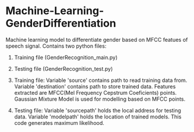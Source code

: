 # Machine-Learning-GenderDifferentiation
Machine learning model to differentiate gender based on MFCC featues of speech signal.
Contains two python files:
1. Training file (GenderRecognition_main.py) 
2. Testing file (GenderRecognition_test.py)

1. Training file:
	Variable 'source' contains path to read training data from.
	Variable 'destination' contains path to store trained data.
	Features extracted are MFCC(Mel Frequency Cepstrum Coeficients) points.
	Gaussian Mixture Model is used for modelling based on MFCC points.

2. Testing file:
	Variable 'sourcepath' holds the local address for testing data.
	Variable 'modelpath' holds the location of trained models.
	This code generates maximum likelihood.
